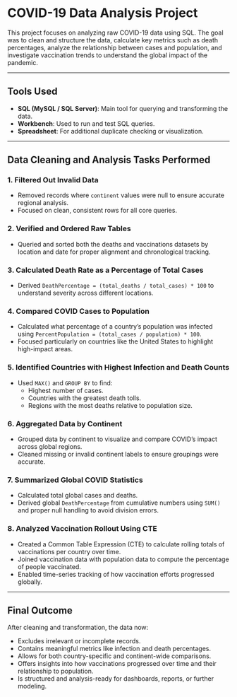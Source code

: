 # COVID-19 Data Analysis Project

This project focuses on analyzing raw COVID-19 data using SQL. The goal was to clean and structure the data, calculate key metrics such as death percentages, analyze the relationship between cases and population, and investigate vaccination trends to understand the global impact of the pandemic.

---

## Tools Used

- **SQL (MySQL / SQL Server)**: Main tool for querying and transforming the data.
- **Workbench**: Used to run and test SQL queries.
- **Spreadsheet**: For additional duplicate checking or visualization.

---

## Data Cleaning and Analysis Tasks Performed

### 1. Filtered Out Invalid Data
- Removed records where `continent` values were null to ensure accurate regional analysis.
- Focused on clean, consistent rows for all core queries.

### 2. Verified and Ordered Raw Tables
- Queried and sorted both the deaths and vaccinations datasets by location and date for proper alignment and chronological tracking.

### 3. Calculated Death Rate as a Percentage of Total Cases
- Derived `DeathPercentage = (total_deaths / total_cases) * 100` to understand severity across different locations.

### 4. Compared COVID Cases to Population
- Calculated what percentage of a country’s population was infected using `PercentPopulation = (total_cases / population) * 100`.
- Focused particularly on countries like the United States to highlight high-impact areas.

### 5. Identified Countries with Highest Infection and Death Counts
- Used `MAX()` and `GROUP BY` to find:
  - Highest number of cases.
  - Countries with the greatest death tolls.
  - Regions with the most deaths relative to population size.

### 6. Aggregated Data by Continent
- Grouped data by continent to visualize and compare COVID’s impact across global regions.
- Cleaned missing or invalid continent labels to ensure groupings were accurate.

### 7. Summarized Global COVID Statistics
- Calculated total global cases and deaths.
- Derived global `DeathPercentage` from cumulative numbers using `SUM()` and proper null handling to avoid division errors.

### 8. Analyzed Vaccination Rollout Using CTE
- Created a Common Table Expression (CTE) to calculate rolling totals of vaccinations per country over time.
- Joined vaccination data with population data to compute the percentage of people vaccinated.
- Enabled time-series tracking of how vaccination efforts progressed globally.

---

## Final Outcome

After cleaning and transformation, the data now:
- Excludes irrelevant or incomplete records.
- Contains meaningful metrics like infection and death percentages.
- Allows for both country-specific and continent-wide comparisons.
- Offers insights into how vaccinations progressed over time and their relationship to population.
- Is structured and analysis-ready for dashboards, reports, or further modeling.

